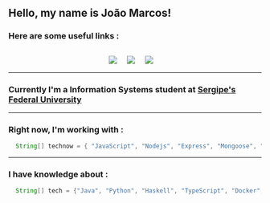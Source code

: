 ## Hello, my name is João Marcos!

### Here are some useful links :
<h2  align="center"></h2>
<p align="center">
  <a target="_blank"href="https://www.linkedin.com/in/jmarcospc/"><img src="https://img.shields.io/badge/linkedin-%230077B5.svg?&style=for-the-badge&logo=linkedin&logoColor=white" /></a>&nbsp;&nbsp;&nbsp;&nbsp;
  <a target="_blank"href="https://www.hackerrank.com/JMpeixotoC"><img src="https://img.shields.io/badge/-Hackerrank-2EC866?style=for-the-badge&logo=HackerRank&logoColor=black" /></a>&nbsp;&nbsp;&nbsp;&nbsp;
  <a target="_blank"href="https://leetcode.com/JoaoMarcosPC/"><img src="https://img.shields.io/badge/LeetCode-000000?style=for-the-badge&logo=LeetCode&logoColor=#d16c06" /></a>&nbsp;&nbsp;&nbsp;&nbsp;
</p>

---

### Currently I'm a Information Systems student at <a href="http://www.ufs.br/">Sergipe's Federal University</a>

---

### Right now, I'm working with :
```java
  String[] technow = { "JavaScript", "Nodejs", "Express", "Mongoose", "MongoDB"}; 
```
---

### I have knowledge about :
```java
  String[] tech = {"Java", "Python", "Haskell", "TypeScript", "Docker", "Swagger"};
```

<!--
**JoaoMarcosPC/JoaoMarcosPC** is a ✨ _special_ ✨ repository because its `README.md` (this file) appears on your GitHub profile.

Here are some ideas to get you started:

- 🔭 I’m currently working on ...
- 🌱 I’m currently learning ...
- 👯 I’m looking to collaborate on ...
- 🤔 I’m looking for help with ...
- 💬 Ask me about ...
- 📫 How to reach me: ...
- 😄 Pronouns: ...
- ⚡ Fun fact: ...
-->
